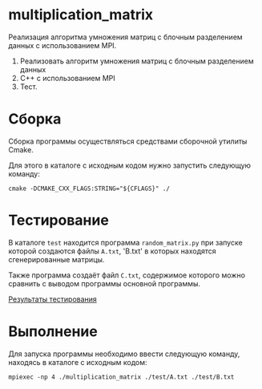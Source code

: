 # multiplication_matrix

Реализация алгоритма умножения матриц с блочным разделением данных с использованием MPI.

1. Реализовать алгоритм умножения матриц с блочным разделением данных
1. С++ с использованием MPI
1. Тест.

# Сборка

Сборка программы осуществляться средствами сборочной утилиты Cmake.

Для этого в каталоге с исходным кодом нужно запустить следующую команду:

```
cmake -DCMAKE_CXX_FLAGS:STRING="${CFLAGS}" ./
```

# Тестирование

В каталоге `test` находится программа `random_matrix.py` при запуске которой создаются файлы `A.txt`, 'B.txt' в которых находятся сгенерированные матрицы.

Также программа создаёт файл `C.txt`, содержимое которого можно сравнить с выводом программы основной программы.

[Результаты тестирования](test/test.md)

# Выполнение

Для запуска программы необходимо ввести следующую команду, находясь в каталоге с исходным кодом:

```
mpiexec -np 4 ./multiplication_matrix ./test/A.txt ./test/B.txt
```
